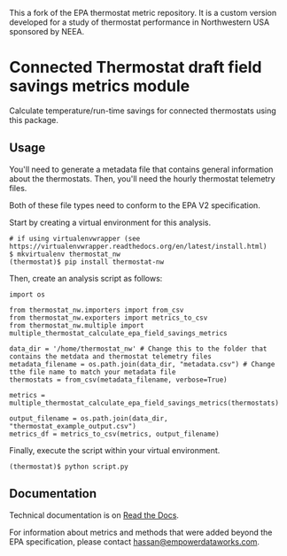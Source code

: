 This a fork of the EPA thermostat metric repository. It is a custom version developed for a study of thermostat performance in Northwestern USA sponsored by NEEA.

Connected Thermostat draft field savings metrics module
=======================================================

Calculate temperature/run-time savings for connected thermostats using this
package.

Usage
-----
You'll need to generate a metadata file that contains general information about the thermostats.
Then, you'll need the hourly thermostat telemetry files.

Both of these file types need to conform to the EPA V2 specification.

Start by creating a virtual environment for this analysis.
```
# if using virtualenvwrapper (see https://virtualenvwrapper.readthedocs.org/en/latest/install.html)
$ mkvirtualenv thermostat_nw
(thermostat)$ pip install thermostat-nw
```
Then, create an analysis script as follows:
```
import os

from thermostat_nw.importers import from_csv
from thermostat_nw.exporters import metrics_to_csv
from thermostat_nw.multiple import multiple_thermostat_calculate_epa_field_savings_metrics

data_dir = '/home/thermostat_nw' # Change this to the folder that contains the metdata and thermostat telemetry files
metadata_filename = os.path.join(data_dir, "metadata.csv") # Change tthe file name to match your metadata file
thermostats = from_csv(metadata_filename, verbose=True)

metrics = multiple_thermostat_calculate_epa_field_savings_metrics(thermostats)

output_filename = os.path.join(data_dir, "thermostat_example_output.csv")
metrics_df = metrics_to_csv(metrics, output_filename)

```
Finally, execute the script within your virtual environment.
```
(thermostat)$ python script.py
```


Documentation
-------------

Technical documentation is on [Read the Docs](http://epathermostat.readthedocs.io/en/latest/).

For information about metrics and methods that were added beyond the EPA specification, please contact hassan@empowerdataworks.com.

